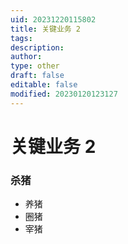 ```yaml
---
uid: 20231220115802
title: 关键业务 2
tags: 
description: 
author: 
type: other
draft: false
editable: false
modified: 20230120123127
---
```


# 关键业务 2

### 杀猪

- 养猪
- 圈猪
- 宰猪